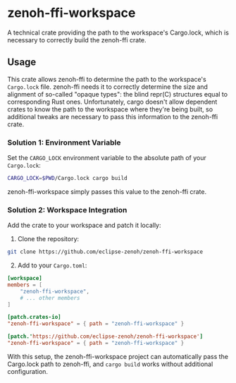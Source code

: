 # zenoh-ffi-workspace

A technical crate providing the path to the workspace's Cargo.lock, which is necessary to correctly build the zenoh-ffi crate.

## Usage

This crate allows zenoh-ffi to determine the path to the workspace's `Cargo.lock` file. zenoh-ffi needs it to correctly
determine the size and alignment of so-called "opaque types": the blind repr(C) structures equal to corresponding Rust ones.
Unfortunately, cargo doesn't allow dependent crates to know the path to the workspace where they're being built, 
so additional tweaks are necessary to pass this information to the zenoh-ffi crate.

### Solution 1: Environment Variable

Set the `CARGO_LOCK` environment variable to the absolute path of your `Cargo.lock`:

```bash
CARGO_LOCK=$PWD/Cargo.lock cargo build
```

zenoh-ffi-workspace simply passes this value to the zenoh-ffi crate.

### Solution 2: Workspace Integration

Add the crate to your workspace and patch it locally:

1. Clone the repository:

```bash
git clone https://github.com/eclipse-zenoh/zenoh-ffi-workspace
```

2. Add to your `Cargo.toml`:

```toml
[workspace]
members = [
    "zenoh-ffi-workspace",
    # ... other members
]

[patch.crates-io]
"zenoh-ffi-workspace" = { path = "zenoh-ffi-workspace" }

[patch.'https://github.com/eclipse-zenoh/zenoh-ffi-workspace']
"zenoh-ffi-workspace" = { path = "zenoh-ffi-workspace" }
```

With this setup, the zenoh-ffi-workspace project can automatically pass the Cargo.lock
path to zenoh-ffi, and `cargo build` works without additional configuration.
